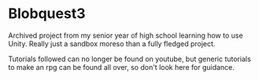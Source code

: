 # Blobquest3

Archived project from my senior year of high school learning how to use Unity. Really just a sandbox moreso than a fully fledged project.

Tutorials followed can no longer be found on youtube, but generic tutorials to make an rpg can be found all over, so don't look here for guidance.
